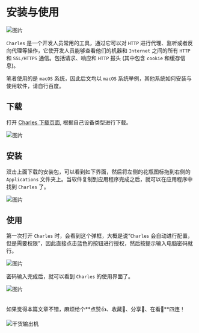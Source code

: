 # 安装与使用

![图片](https://file.zhangpeng.site/2021/09/13/1.jpg)

`Charles` 是一个开发人员常用的工具，通过它可以对 `HTTP` 进行代理、监听或者反向代理等操作，它使开发人员能够查看他们的机器和 `Internet` 之间的所有 `HTTP` 和 `SSL/HTTPS` 通信。包括请求、响应和 `HTTP` 报头 (其中包含 `cookie` 和缓存信息)。

笔者使用的是 `macOS` 系统，因此后文均以 `macOS` 系统举例，其他系统如何安装与使用软件，请自行百度。

## 下载

打开 [Charles 下载页面](https://www.charlesproxy.com/download/), 根据自己设备类型进行下载。

![图片](https://file.zhangpeng.site/2021/09/13/2.png)

## 安装

双击上面下载的安装包，可以看到如下界面，然后将左侧的花瓶图标拖到右侧的 `Applications` 文件夹上。当软件复制到应用程序完成之后，就可以在应用程序中找到 `Charles` 了。

![图片](https://file.zhangpeng.site/2021/09/13/3.png)

## 使用

第一次打开 `Charles` 时，会看到这个弹框，大概是说“`Charles` 会自动进行配置，但是需要权限”，因此直接点击蓝色的按钮进行授权，然后按提示输入电脑密码就行。

![图片](https://file.zhangpeng.site/2021/09/13/4.png)

密码输入完成后，就可以看到 `Charles` 的使用界面了。

![图片](https://file.zhangpeng.site/2021/09/13/5.png)

######

如果觉得本篇文章不错，麻烦给个**点赞👍、收藏🌟、分享👊、在看👀**四连！

![干货输出机](https://file.zhangpeng.site/wechat/qrcode.jpg)
